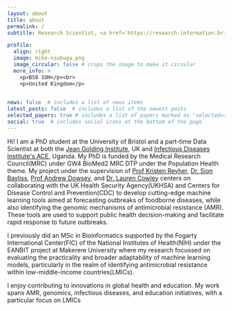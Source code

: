 ```yaml
---
layout: about
title: about
permalink: /
subtitle: Research Scientist, <a href='https://research-information.bris.ac.uk/en/persons/mike-nsubuga'>University of Bristol</a>, UK

profile:
  align: right
  image: mike-nsubuga.png
  image_circular: false # crops the image to make it circular
  more_info: >
    <p>BS8 1UH</p><br>
    <p>United Kingdom</p>
 

news: false  # includes a list of news items
latest_posts: false  # includes a list of the newest posts
selected_papers: true # includes a list of papers marked as "selected={true}"
social: true  # includes social icons at the bottom of the page
---
```


Hi! I am a PhD student at the University of Bristol and a part-time Data Scientist at both the [Jean Golding Institute](https://www.bristol.ac.uk/golding/), UK and [Infectious Diseases Institute's ACE](https://ace.ac.ug/), Uganda. My PhD is funded by the Medical Research Council(MRC) under GW4 BioMed2 MRC DTP under the Population Health theme. My project under the supervision of [Prof Kristen Reyher](https://research-information.bris.ac.uk/en/persons/kristen-k-reyher), [Dr. Sion Bayliss](https://research-information.bris.ac.uk/en/persons/sion-c-bayliss), [Prof Andrew Dowsey](https://research-information.bris.ac.uk/en/persons/andrew-dowsey), and [Dr. Lauren Cowley](https://researchportal.bath.ac.uk/en/persons/lauren-cowley) centers on collaborating with the UK Health Security Agency(UKHSA) and Centers for Disease Control and Prevention(CDC) to develop cutting-edge machine learning tools aimed at forecasting outbreaks of foodborne diseases, while also identifying the genomic mechanisms of antimicrobial resistance (AMR).  These tools are used to support public health decision-making and facilitate rapid response to future outbreaks.

I previously did an MSc in Bioinformatics supported by the Fogarty International Center(FIC) of the National Institutes of Health(NIH) under the EANBIT project at Makerere University where my research focussed on evaluating the practicality and broader adaptability of machine learning models, particularly in the realm of identifying antimicrobial resistance within low-middle-income countries(LMICs).

I enjoy contributing to innovations in global health and education. My work spans AMR, genomics, infectious diseases, and education initiatives, with a particular focus on LMICs